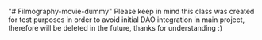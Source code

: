 "# Filmography-movie-dummy" 
Please keep in mind this class was created for test purposes in order to avoid initial DAO integration in main project, therefore will be deleted in the future, thanks for understanding :)
